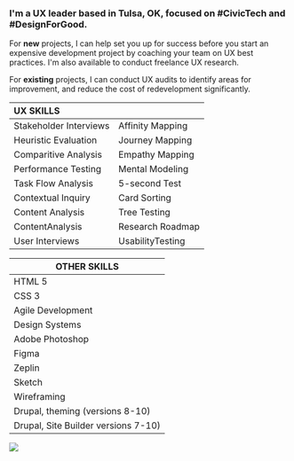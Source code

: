 ### I'm a UX leader based in Tulsa, OK, focused on #CivicTech and #DesignForGood. 

For **new** projects, I can help set you up for success before you start an expensive development project by coaching your team on UX best practices. I'm also available to conduct freelance UX research. 

For **existing** projects, I can conduct UX audits to identify areas for improvement, and reduce the cost of redevelopment significantly.



| UX SKILLS | |
| :-------------------- | ---------------- |
| Stakeholder Interviews| Affinity Mapping |  
| Heuristic Evaluation  | Journey Mapping  |  
| Comparitive Analysis  | Empathy Mapping  |   
| Performance Testing   | Mental Modeling  |   
| Task Flow Analysis    | 5-second Test    |   
| Contextual Inquiry    | Card Sorting     |  
| Content Analysis      | Tree Testing     |   
| ContentAnalysis       | Research Roadmap |   
| User Interviews       | UsabilityTesting |  

| OTHER SKILLS   |   
| ------------------------------ |
| HTML 5                         |
| CSS 3                          |
| Agile Development              |
| Design Systems                 |
| Adobe Photoshop                |
| Figma                          |
| Zeplin                         |
| Sketch                         |
| Wireframing                    |
| Drupal, theming (versions 8-10)     |
| Drupal, Site Builder versions 7-10) |

[![](https://hits.sh/github.com/codethirteen.svg?style=flat-square&label=%E2%A0%80&color=9f9f9f)](https://hits.sh/github.com/codethirteen/)
